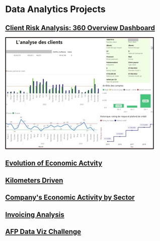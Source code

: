 # Data Analytics Projects

## [Client Risk Analysis: 360 Overview Dashboard](<Projects/Client risk 360 overview/description.md>)

<a href="Projects/Client risk 360 overview/description.md">
  <img src="Projects/Client risk 360 overview/Client risk 360 overview - Thumb.PNG" alt="Client Risk 360 Overview Dashboard" title="Client Risk 360 Overview Dashboard" 
  style="border: 2px solid #000;" />
</a>

## [Evolution of Economic Actvity](<Projects/Evolution of economic activity/description.md>)

## [Kilometers Driven](Projects/Kilometers/description.md)

## [Company's Economic Activity by Sector](<Projects/Economic activity by sector/description.md>)

## [Invoicing Analysis](<Projects/Invoicing analysis/description.md>)

## [AFP Data Viz Challenge](<Projects/AFP Data Viz Challenge/description.md>)
